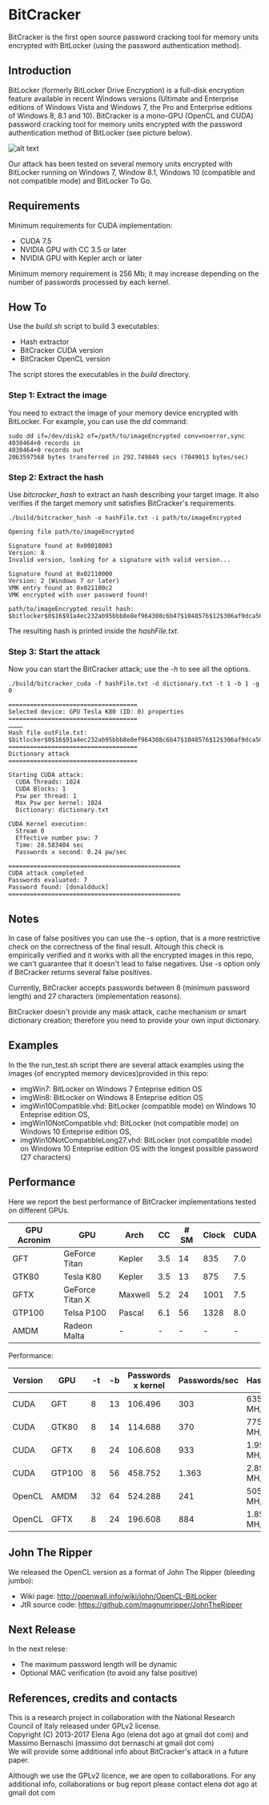 # BitCracker

BitCracker is the first open source password cracking tool for memory units encrypted with BitLocker (using the password authentication method).

## Introduction

BitLocker (formerly BitLocker Drive Encryption) is a full-disk encryption feature available in recent Windows versions (Ultimate and Enterprise editions of Windows Vista and Windows 7, the Pro and Enterprise editions of Windows 8, 8.1 and 10).
BitCracker is a mono-GPU (OpenCL and CUDA) password cracking tool for memory units encrypted with the password authentication method of BitLocker (see picture below).

![alt text](http://openwall.info/wiki/_media/john/bitcracker_img1.png)

Our attack has been tested on several memory units encrypted with BitLocker running on Windows 7, Window 8.1,  Windows 10 (compatible and not compatible mode) and BitLocker To Go.

## Requirements

Minimum requirements for CUDA implementation:
- CUDA 7.5
- NVIDIA GPU with CC 3.5 or later
- NVIDIA GPU with Kepler arch or later

Minimum memory requirement is 256 Mb; it may increase depending on the number of passwords processed by each kernel.

## How To

Use the *build.sh* script to build 3 executables:

- Hash extractor
- BitCracker CUDA version
- BitCracker OpenCL version

The script stores the executables in the *build* directory.

### Step 1: Extract the image

You need to extract the image of your memory device encrypted with BitLocker.
For example, you can use the *dd* command:

```
sudo dd if=/dev/disk2 of=/path/to/imageEncrypted conv=noerror,sync
4030464+0 records in
4030464+0 records out
2063597568 bytes transferred in 292.749849 secs (7049013 bytes/sec)
```


### Step 2: Extract the hash

Use *bitcracker_hash* to extract an hash describing your target image. It also verifies if the target memory unit satisfies BitCracker's requirements.

```
./build/bitcracker_hash -o hashFile.txt -i path/to/imageEncrypted

Opening file path/to/imageEncrypted

Signature found at 0x00010003
Version: 8 
Invalid version, looking for a signature with valid version...

Signature found at 0x02110000
Version: 2 (Windows 7 or later)
VMK entry found at 0x021100c2
VMK encrypted with user password found!

path/to/imageEncrypted result hash:
$bitlocker$0$16$91a4ec232ab95bbb8e8ef964308c6b47$1048576$12$306af9dca50fd30103000000$60$00000000000000000000000000000000509aab04f2161082ed6153d6ea8ad51d45c1ae6ae77cdc470789472640f409a1c2ede715ea5a6bbc320e2312
```

The resulting hash is printed inside the *hashFile.txt*.

### Step 3: Start the attack

Now you can start the BitCracker attack; use the *-h* to see all the options.

```
./build/bitcracker_cuda -f hashFile.txt -d dictionary.txt -t 1 -b 1 -g 0

====================================
Selected device: GPU Tesla K80 (ID: 0) properties
====================================
…………
Hash file outFile.txt: $bitlocker$0$16$91a4ec232ab95bbb8e8ef964308c6b47$1048576$12$306af9dca50fd30103000000$60$00000000000000000000000000000000509aab04f2161082ed6153d6ea8ad51d45c1ae6ae77cdc470789472640f409a1c2ede715ea5a6bbc320e2312 ====================================
Dictionary attack
====================================

Starting CUDA attack:
  CUDA Threads: 1024
  CUDA Blocks: 1
  Psw per thread: 1
  Max Psw per kernel: 1024
  Dictionary: dictionary.txt

CUDA Kernel execution:
  Stream 0
  Effective number psw: 7
  Time: 28.583404 sec
  Passwords x second: 0.24 pw/sec

================================================
CUDA attack completed
Passwords evaluated: 7
Password found: [donaldduck]
================================================
```

## Notes

In case of false positives you can use the -s option, that is a more restrictive check on the correctness of the final result. Altough this check is empirically verified and it works with all the encrypted images in this repo, we can't guarantee that it doesn't lead to false negatives. Use -s option only if BitCracker returns several false positives.

Currently, BitCracker accepts passwords between 8 (minimum password length) and 27 characters (implementation reasons).

BitCracker doesn't provide any mask attack, cache mechanism or smart dictionary creation; therefore you need to provide your own input dictionary.

## Examples

In the the run_test.sh script there are several attack examples using the images (of encrypted memory devices)provided in this repo:
* imgWin7: BitLocker on Windows 7 Enteprise edition OS
* imgWin8: BitLocker on Windows 8 Enteprise edition OS
* imgWin10Compatible.vhd: BitLocker (compatible mode) on Windows 10 Enteprise edition OS, 
* imgWin10NotCompatible.vhd: BitLocker (not compatible mode) on Windows 10 Enteprise edition OS, 
* imgWin10NotCompatibleLong27.vhd: BitLocker (not compatible mode) on Windows 10 Enteprise edition OS with the longest possible password (27 characters)

## Performance

Here we report the best performance of BitCracker implementations tested on different GPUs.

| GPU Acronim  |       GPU       | Arch    | CC  | # SM | Clock  | CUDA |
| ------------ | --------------- | ------- | --- | ---- | ------ | ---- |
| GFT          | GeForce Titan   | Kepler  | 3.5 | 14   | 835    | 7.0  |
| GTK80        | Tesla K80       | Kepler  | 3.5 | 13   | 875    | 7.5  |
| GFTX         | GeForce Titan X | Maxwell | 5.2 | 24   | 1001   | 7.5  |
| GTP100       | Telsa P100      | Pascal  | 6.1 | 56   | 1328   | 8.0  |
| AMDM         | Radeon Malta    | -       | -   | -    | -      | -    |

Performance:

| Version  | GPU    | -t  | -b | Passwords x kernel | Passwords/sec | Hash/sec   |
| -------- | ------ | --- | -- | ------------------ | ------------- | ---------- |
| CUDA     | GFT    | 8   | 13 | 106.496            | 303           | 635 MH/s   |
| CUDA     | GTK80  | 8   | 14 | 114.688            | 370           | 775 MH/s   |
| CUDA     | GFTX   | 8   | 24 | 106.608            | 933           | 1.957 MH/s |
| CUDA     | GTP100 | 8   | 56 | 458.752            | 1.363         | 2.858 MH/s |
| OpenCL   | AMDM   | 32  | 64 | 524.288            | 241           | 505 MH/s   |
| OpenCL   | GFTX   | 8   | 24 | 196.608            | 884           | 1.853 MH/s |

## John The Ripper

We released the OpenCL version as a format of John The Ripper (bleeding jumbo):
* Wiki page: http://openwall.info/wiki/john/OpenCL-BitLocker <br />
* JtR source code: https://github.com/magnumripper/JohnTheRipper

## Next Release

In the next relese:
- The maximum password length will be dynamic
- Optional MAC verification (to avoid any false positive)

## References, credits and contacts

This is a research project in collaboration with the National Research Council of Italy released under GPLv2 license.<br />
Copyright (C) 2013-2017  Elena Ago (elena dot ago at gmail dot com) and Massimo Bernaschi (massimo dot bernaschi at gmail dot com)<br />
We will provide some additional info about BitCracker's attack in a future paper.

Although we use the GPLv2 licence, we are open to collaborations.
For any additional info, collaborations or bug report please contact elena dot ago at gmail dot com
